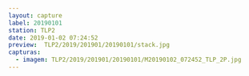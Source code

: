 ```yaml
---
layout: capture
label: 20190101
station: TLP2
date: 2019-01-02 07:24:52
preview:  TLP2/2019/201901/20190101/stack.jpg
capturas:
  - imagem: TLP2/2019/201901/20190101/M20190102_072452_TLP_2P.jpg
---
```

